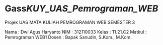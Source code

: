 # Gass*KUY_UAS_Pemrograman_WEB*

Projek UAS MATA KULIAH PEMROGRAMAN WEB SEMESTER 3

Nama : Dwi Agus Haryanto
NIM : 312110033
Kelas : TI.21.C2
Matkul : Pemrograman WEB1
Dosen : Bapak Sanudin, S.Kom., M.Kom.
